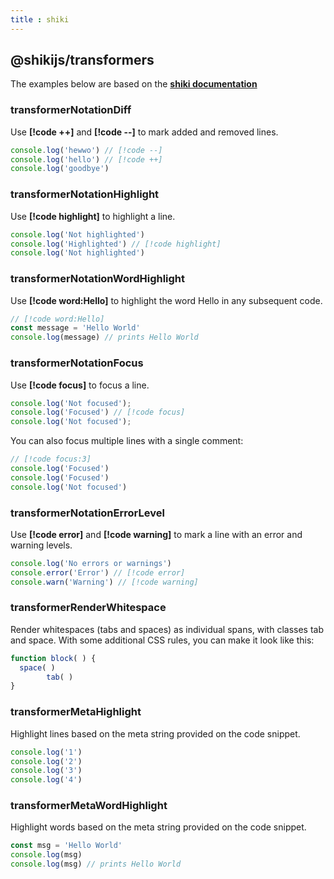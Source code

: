 ```yaml
---
title : shiki
---
```


## @shikijs/transformers

The examples below are based on the [**shiki documentation**](https://shiki.style/guide/transformers)

### transformerNotationDiff

Use **[!code ++]** and **[!code --]** to mark added and removed lines.

```ts
console.log('hewwo') // [!code --]
console.log('hello') // [!code ++]
console.log('goodbye')
```

### transformerNotationHighlight

Use **[!code highlight]** to highlight a line.

```ts
console.log('Not highlighted')
console.log('Highlighted') // [!code highlight]
console.log('Not highlighted')
```

### transformerNotationWordHighlight

Use **[!code word:Hello]** to highlight the word Hello in any subsequent code.

```ts
// [!code word:Hello]
const message = 'Hello World'
console.log(message) // prints Hello World
```

### transformerNotationFocus

Use **[!code focus]** to focus a line.

```ts
console.log('Not focused');
console.log('Focused') // [!code focus]
console.log('Not focused');
```

You can also focus multiple lines with a single comment:

```ts
// [!code focus:3]
console.log('Focused')
console.log('Focused')
console.log('Not focused')
```

### transformerNotationErrorLevel

Use **[!code error]** and **[!code warning]** to mark a line with an error and warning levels.

```ts
console.log('No errors or warnings')
console.error('Error') // [!code error]
console.warn('Warning') // [!code warning]
```

### transformerRenderWhitespace

Render whitespaces (tabs and spaces) as individual spans, with classes tab and space.
With some additional CSS rules, you can make it look like this:

```ts
function block( ) {
  space( )
		tab( )
}
```

### transformerMetaHighlight

Highlight lines based on the meta string provided on the code snippet.

```js {1,3-4}
console.log('1')
console.log('2')
console.log('3')
console.log('4')
```

### transformerMetaWordHighlight

Highlight words based on the meta string provided on the code snippet.

```js /Hello/
const msg = 'Hello World'
console.log(msg)
console.log(msg) // prints Hello World
```
